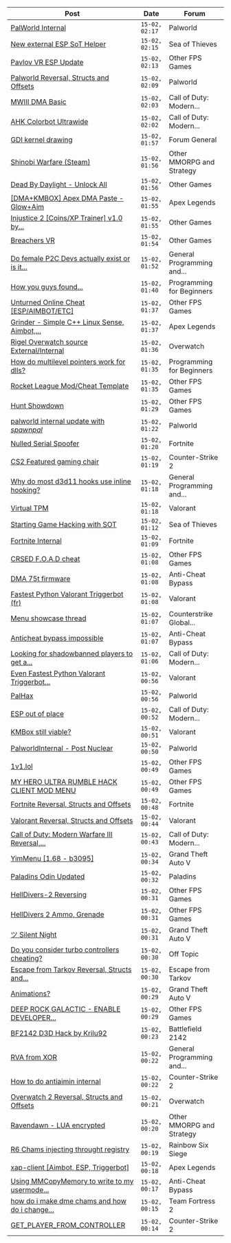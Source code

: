 |Post|Date|Forum|
|----|----|-----|
|[PalWorld Internal](https://www.unknowncheats.me/forum/palworld/620394-palworld-internal.html)|`15-02, 02:17`|Palworld|
|[New external ESP SoT Helper](https://www.unknowncheats.me/forum/sea-of-thieves/581265-external-esp-sot-helper.html)|`15-02, 02:15`|Sea of Thieves|
|[Pavlov VR ESP Update](https://www.unknowncheats.me/forum/other-fps-games/616256-pavlov-vr-esp-update.html)|`15-02, 02:13`|Other FPS Games|
|[Palworld Reversal, Structs and Offsets](https://www.unknowncheats.me/forum/palworld/620076-palworld-reversal-structs-offsets.html)|`15-02, 02:09`|Palworld|
|[MWIII DMA Basic](https://www.unknowncheats.me/forum/call-of-duty-modern-warfare-iii/619202-mwiii-dma-basic.html)|`15-02, 02:03`|Call of Duty: Modern...|
|[AHK Colorbot Ultrawide](https://www.unknowncheats.me/forum/call-of-duty-modern-warfare-iii/619498-ahk-colorbot-ultrawide.html)|`15-02, 02:02`|Call of Duty: Modern...|
|[GDI kernel drawing](https://www.unknowncheats.me/forum/forum-general/623263-gdi-kernel-drawing.html)|`15-02, 01:57`|Forum General|
|[Shinobi Warfare (Steam)](https://www.unknowncheats.me/forum/other-mmorpg-and-strategy/618535-shinobi-warfare-steam.html)|`15-02, 01:56`|Other MMORPG and Strategy|
|[Dead By Daylight - Unlock All](https://www.unknowncheats.me/forum/other-games/605988-dead-daylight-unlock.html)|`15-02, 01:56`|Other Games|
|[\[DMA+KMBOX\] Apex DMA Paste - Glow+Aim](https://www.unknowncheats.me/forum/apex-legends/622378-dma-kmbox-apex-dma-paste-glow-aim.html)|`15-02, 01:55`|Apex Legends|
|[Injustice 2 \[Coins/XP Trainer\] v1.0 by...](https://www.unknowncheats.me/forum/other-games/251671-injustice-2-coins-xp-trainer-v1-0-psycho.html)|`15-02, 01:55`|Other Games|
|[Breachers VR](https://www.unknowncheats.me/forum/other-games/567897-breachers-vr.html)|`15-02, 01:54`|Other Games|
|[Do female P2C Devs actually exist or is it...](https://www.unknowncheats.me/forum/general-programming-and-reversing/623579-female-p2c-devs-actually-exist.html)|`15-02, 01:52`|General Programming and...|
|[How you guys found...](https://www.unknowncheats.me/forum/programming-for-beginners/623435-guys-found-dwmextendframeintoclientarea-understand-winapi.html)|`15-02, 01:40`|Programming for Beginners|
|[Unturned Online Cheat \[ESP/AIMBOT/ETC\]](https://www.unknowncheats.me/forum/other-fps-games/618970-unturned-online-cheat-esp-aimbot-etc.html)|`15-02, 01:37`|Other FPS Games|
|[Grinder - Simple C++ Linux Sense, Aimbot,...](https://www.unknowncheats.me/forum/apex-legends/605888-grinder-simple-linux-sense-aimbot-triggerbot.html)|`15-02, 01:37`|Apex Legends|
|[Rigel Overwatch source External/Internal](https://www.unknowncheats.me/forum/overwatch/623327-rigel-overwatch-source-external-internal.html)|`15-02, 01:36`|Overwatch|
|[How do multilevel pointers work for dlls?](https://www.unknowncheats.me/forum/programming-for-beginners/623509-multilevel-pointers-dlls.html)|`15-02, 01:35`|Programming for Beginners|
|[Rocket League Mod/Cheat Template](https://www.unknowncheats.me/forum/other-fps-games/580873-rocket-league-mod-cheat-template.html)|`15-02, 01:35`|Other FPS Games|
|[Hunt Showdown](https://www.unknowncheats.me/forum/other-fps-games/350352-hunt-showdown.html)|`15-02, 01:29`|Other FPS Games|
|[palworld internal update with *spawnpal*](https://www.unknowncheats.me/forum/palworld/623520-palworld-internal-update-spawnpal.html)|`15-02, 01:22`|Palworld|
|[Nulled Serial Spoofer](https://www.unknowncheats.me/forum/fortnite/622526-nulled-serial-spoofer.html)|`15-02, 01:20`|Fortnite|
|[CS2 Featured gaming chair](https://www.unknowncheats.me/forum/counter-strike-2-a/622979-cs2-featured-gaming-chair.html)|`15-02, 01:19`|Counter-Strike 2|
|[Why do most d3d11 hooks use inline hooking?](https://www.unknowncheats.me/forum/general-programming-and-reversing/623548-d3d11-hooks-inline-hooking.html)|`15-02, 01:18`|General Programming and...|
|[Virtual TPM](https://www.unknowncheats.me/forum/valorant/623424-virtual-tpm.html)|`15-02, 01:18`|Valorant|
|[Starting Game Hacking with SOT](https://www.unknowncheats.me/forum/sea-of-thieves/623480-starting-game-hacking-sot.html)|`15-02, 01:12`|Sea of Thieves|
|[Fortnite Internal](https://www.unknowncheats.me/forum/fortnite/623402-fortnite-internal.html)|`15-02, 01:09`|Fortnite|
|[CRSED F.O.A.D cheat](https://www.unknowncheats.me/forum/other-fps-games/619494-crsed-cheat.html)|`15-02, 01:08`|Other FPS Games|
|[DMA 75t firmware](https://www.unknowncheats.me/forum/anti-cheat-bypass/623335-dma-75t-firmware.html)|`15-02, 01:08`|Anti-Cheat Bypass|
|[Fastest Python Valorant Triggerbot (fr)](https://www.unknowncheats.me/forum/valorant/612762-fastest-python-valorant-triggerbot-fr.html)|`15-02, 01:08`|Valorant|
|[Menu showcase thread](https://www.unknowncheats.me/forum/counterstrike-global-offensive/183111-menu-showcase-thread.html)|`15-02, 01:07`|Counterstrike Global...|
|[Anticheat bypass impossible](https://www.unknowncheats.me/forum/anti-cheat-bypass/621815-anticheat-bypass-impossible.html)|`15-02, 01:07`|Anti-Cheat Bypass|
|[Looking for shadowbanned players to get a...](https://www.unknowncheats.me/forum/call-of-duty-modern-warfare-iii/623307-looking-shadowbanned-players-free-nuke-skin.html)|`15-02, 01:06`|Call of Duty: Modern...|
|[Even Fastest Python Valorant Triggerbot...](https://www.unknowncheats.me/forum/valorant/622597-fastest-python-valorant-triggerbot-fr-fr.html)|`15-02, 00:56`|Valorant|
|[PalHax](https://www.unknowncheats.me/forum/palworld/623563-palhax.html)|`15-02, 00:56`|Palworld|
|[ESP out of place](https://www.unknowncheats.me/forum/call-of-duty-modern-warfare-iii/623575-esp.html)|`15-02, 00:52`|Call of Duty: Modern...|
|[KMBox still viable?](https://www.unknowncheats.me/forum/valorant/622945-kmbox-viable.html)|`15-02, 00:51`|Valorant|
|[PalworldInternal - Post Nuclear](https://www.unknowncheats.me/forum/palworld/621709-palworldinternal-post-nuclear.html)|`15-02, 00:50`|Palworld|
|[1v1.lol](https://www.unknowncheats.me/forum/other-fps-games/616871-1v1-lol.html)|`15-02, 00:49`|Other FPS Games|
|[MY HERO ULTRA RUMBLE HACK CLIENT MOD MENU](https://www.unknowncheats.me/forum/other-fps-games/617205-hero-ultra-rumble-hack-client-mod-menu.html)|`15-02, 00:49`|Other FPS Games|
|[Fortnite Reversal, Structs and Offsets](https://www.unknowncheats.me/forum/fortnite/235061-fortnite-reversal-structs-offsets.html)|`15-02, 00:48`|Fortnite|
|[Valorant Reversal, Structs and Offsets](https://www.unknowncheats.me/forum/valorant/385792-valorant-reversal-structs-offsets.html)|`15-02, 00:44`|Valorant|
|[Call of Duty: Modern Warfare III Reversal,...](https://www.unknowncheats.me/forum/call-of-duty-modern-warfare-iii/605287-call-duty-modern-warfare-iii-reversal-structs-offsets.html)|`15-02, 00:43`|Call of Duty: Modern...|
|[YimMenu \[1.68 - b3095\]](https://www.unknowncheats.me/forum/grand-theft-auto-v/476972-yimmenu-1-68-b3095.html)|`15-02, 00:34`|Grand Theft Auto V|
|[Paladins Odin Updated](https://www.unknowncheats.me/forum/paladins/515266-paladins-odin-updated.html)|`15-02, 00:32`|Paladins|
|[HellDivers-2 Reversing](https://www.unknowncheats.me/forum/other-fps-games/623128-helldivers-2-reversing.html)|`15-02, 00:31`|Other FPS Games|
|[HellDivers 2 Ammo, Grenade](https://www.unknowncheats.me/forum/other-fps-games/623518-helldivers-2-ammo-grenade.html)|`15-02, 00:31`|Other FPS Games|
|[ツ Silent Night](https://www.unknowncheats.me/forum/grand-theft-auto-v/604599-silent-night.html)|`15-02, 00:31`|Grand Theft Auto V|
|[Do you consider turbo controllers cheating?](https://www.unknowncheats.me/forum/off-topic/622864-consider-turbo-controllers-cheating.html)|`15-02, 00:30`|Off Topic|
|[Escape from Tarkov Reversal, Structs and...](https://www.unknowncheats.me/forum/escape-from-tarkov/226519-escape-tarkov-reversal-structs-offsets.html)|`15-02, 00:30`|Escape from Tarkov|
|[Animations?](https://www.unknowncheats.me/forum/grand-theft-auto-v/623562-animations.html)|`15-02, 00:29`|Grand Theft Auto V|
|[DEEP ROCK GALACTIC - ENABLE DEVELOPER...](https://www.unknowncheats.me/forum/other-fps-games/609290-deep-rock-galactic-enable-developer-console-cargo-packs-resources-xp.html)|`15-02, 00:29`|Other FPS Games|
|[BF2142 D3D Hack by Krilu92](https://www.unknowncheats.me/forum/battlefield-2142-a/623426-bf2142-d3d-hack-krilu92.html)|`15-02, 00:23`|Battlefield 2142|
|[RVA from XOR](https://www.unknowncheats.me/forum/general-programming-and-reversing/623571-rva-xor.html)|`15-02, 00:22`|General Programming and...|
|[How to do antiaimin internal](https://www.unknowncheats.me/forum/counter-strike-2-a/623479-antiaimin-internal.html)|`15-02, 00:22`|Counter-Strike 2|
|[Overwatch 2 Reversal, Structs and Offsets](https://www.unknowncheats.me/forum/overwatch/516727-overwatch-2-reversal-structs-offsets.html)|`15-02, 00:21`|Overwatch|
|[Ravendawn - LUA encrypted](https://www.unknowncheats.me/forum/other-mmorpg-and-strategy/619475-ravendawn-lua-encrypted.html)|`15-02, 00:20`|Other MMORPG and Strategy|
|[R6 Chams injecting throught registry](https://www.unknowncheats.me/forum/rainbow-six-siege/594608-r6-chams-injecting-throught-registry.html)|`15-02, 00:19`|Rainbow Six Siege|
|[xap-client \[Aimbot, ESP, Triggerbot\]](https://www.unknowncheats.me/forum/apex-legends/606842-xap-client-aimbot-esp-triggerbot.html)|`15-02, 00:18`|Apex Legends|
|[Using MMCopyMemory to write to my usermode...](https://www.unknowncheats.me/forum/anti-cheat-bypass/623561-using-mmcopymemory-write-usermode-process-communication.html)|`15-02, 00:17`|Anti-Cheat Bypass|
|[how do i make dme chams and how do i change...](https://www.unknowncheats.me/forum/team-fortress-2-a/623067-dme-chams-change-angles-dme-chams-lak3s-base.html)|`15-02, 00:15`|Team Fortress 2|
|[GET_PLAYER_FROM_CONTROLLER](https://www.unknowncheats.me/forum/counter-strike-2-a/623570-get_player_from_controller.html)|`15-02, 00:14`|Counter-Strike 2|
